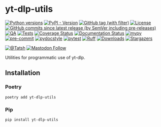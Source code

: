 # yt-dlp-utils

[![Python versions](https://img.shields.io/pypi/pyversions/yt-dlp-utils.svg?color=blue&logo=python&logoColor=white)](https://www.python.org/)
[![PyPI - Version](https://img.shields.io/pypi/v/yt-dlp-utils)](https://pypi.org/project/yt-dlp-utils/)
[![GitHub tag (with filter)](https://img.shields.io/github/v/tag/Tatsh/yt-dlp-utils)](https://github.com/Tatsh/yt-dlp-utils/tags)
[![License](https://img.shields.io/github/license/Tatsh/yt-dlp-utils)](https://github.com/Tatsh/yt-dlp-utils/blob/master/LICENSE.txt)
[![GitHub commits since latest release (by SemVer including pre-releases)](https://img.shields.io/github/commits-since/Tatsh/yt-dlp-utils/v0.0.3/master)](https://github.com/Tatsh/yt-dlp-utils/compare/v0.0.3...master)
[![QA](https://github.com/Tatsh/yt-dlp-utils/actions/workflows/qa.yml/badge.svg)](https://github.com/Tatsh/yt-dlp-utils/actions/workflows/qa.yml)
[![Tests](https://github.com/Tatsh/yt-dlp-utils/actions/workflows/tests.yml/badge.svg)](https://github.com/Tatsh/yt-dlp-utils/actions/workflows/tests.yml)
[![Coverage Status](https://coveralls.io/repos/github/Tatsh/yt-dlp-utils/badge.svg?branch=master)](https://coveralls.io/github/Tatsh/yt-dlp-utils?branch=master)
[![Documentation Status](https://readthedocs.org/projects/yt-dlp-utils/badge/?version=latest)](https://yt-dlp-utils.readthedocs.org/?badge=latest)
[![mypy](https://www.mypy-lang.org/static/mypy_badge.svg)](http://mypy-lang.org/)
[![pre-commit](https://img.shields.io/badge/pre--commit-enabled-brightgreen?logo=pre-commit&logoColor=white)](https://github.com/pre-commit/pre-commit)
[![pydocstyle](https://img.shields.io/badge/pydocstyle-enabled-AD4CD3)](http://www.pydocstyle.org/en/stable/)
[![pytest](https://img.shields.io/badge/pytest-zz?logo=Pytest&labelColor=black&color=black)](https://docs.pytest.org/en/stable/)
[![Ruff](https://img.shields.io/endpoint?url=https://raw.githubusercontent.com/astral-sh/ruff/main/assets/badge/v2.json)](https://github.com/astral-sh/ruff)
[![Downloads](https://static.pepy.tech/badge/yt-dlp-utils/month)](https://pepy.tech/project/yt-dlp-utils)
[![Stargazers](https://img.shields.io/github/stars/Tatsh/yt-dlp-utils?logo=github&style=flat)](https://github.com/Tatsh/yt-dlp-utils/stargazers)

[![@Tatsh](https://img.shields.io/badge/dynamic/json?url=https%3A%2F%2Fpublic.api.bsky.app%2Fxrpc%2Fapp.bsky.actor.getProfile%2F%3Factor%3Ddid%3Aplc%3Auq42idtvuccnmtl57nsucz72%26query%3D%24.followersCount%26style%3Dsocial%26logo%3Dbluesky%26label%3DFollow%2520%40Tatsh&query=%24.followersCount&style=social&logo=bluesky&label=Follow%20%40Tatsh)](https://bsky.app/profile/Tatsh.bsky.social)
[![Mastodon Follow](https://img.shields.io/mastodon/follow/109370961877277568?domain=hostux.social&style=social)](https://hostux.social/@Tatsh)

Utilities for programmatic use of yt-dlp.

## Installation

### Poetry

```shell
poetry add yt-dlp-utils
```

### Pip

```shell
pip install yt-dlp-utils
```
